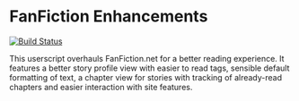# FanFiction Enhancements

[![Build Status](https://travis-ci.org/NekiCat/fanfiction-enhancements.svg?branch=master)](https://travis-ci.org/NekiCat/fanfiction-enhancements)

This userscript overhauls FanFiction.net for a better reading experience. It features a better story profile view with easier to read tags, sensible default formatting of text, a chapter view for stories with tracking of already-read chapters and easier interaction with site features.
